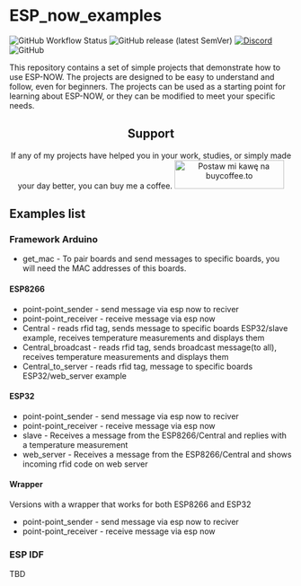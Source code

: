 # ESP_now_examples
![GitHub Workflow Status](https://img.shields.io/github/actions/workflow/status/InzynierDomu/ESP_now_examples/main.yml?logo=github&style=flat-square)
![GitHub release (latest SemVer)](https://img.shields.io/github/v/release/InzynierDomu/ESP_now_examples?style=flat-square)
<a href="https://discord.gg/KmW6mHdg">![Discord](https://img.shields.io/discord/815929748882587688?logo=discord&logoColor=green&style=flat-square)</a>
![GitHub](https://img.shields.io/github/license/InzynierDomu/ESP_now_examples?style=flat-square)

This repository contains a set of simple projects that demonstrate how to use ESP-NOW. The projects are designed to be easy to understand and follow, even for beginners. The projects can be used as a starting point for learning about ESP-NOW, or they can be modified to meet your specific needs.

<div align="center">
<h2>Support</h2>

<p>If any of my projects have helped you in your work, studies, or simply made your day better, you can buy me a coffee. <a href="https://buycoffee.to/inzynier-domu" target="_blank"><img src="https://buycoffee.to/img/share-button-primary.png" style="width: 195px; height: 51px" alt="Postaw mi kawę na buycoffee.to"></a></p>
</div>

## Examples list
### Framework Arduino
* get_mac - To pair boards and send messages to specific boards, you will need the MAC addresses of this boards.
#### ESP8266
* point-point_sender - send message via esp now to reciver
* point-point_receiver - receive message via esp now
* Central - reads rfid tag, sends message to specific boards ESP32/slave example, receives temperature measurements and displays them
* Central_broadcast - reads rfid tag, sends broadcast message(to all), receives temperature measurements and displays them
* Central_to_server - reads rfid tag, message to specific boards ESP32/web_server example
#### ESP32
* point-point_sender - send message via esp now to reciver
* point-point_receiver - receive message via esp now
* slave - Receives a message from the ESP8266/Central and replies with a temperature measurement
* web_server - Receives a message from the ESP8266/Central and shows incoming rfid code on web server
#### Wrapper
Versions with a wrapper that works for both ESP8266 and ESP32
* point-point_sender - send message via esp now to reciver
* point-point_receiver - receive message via esp now
### ESP IDF 
TBD
  